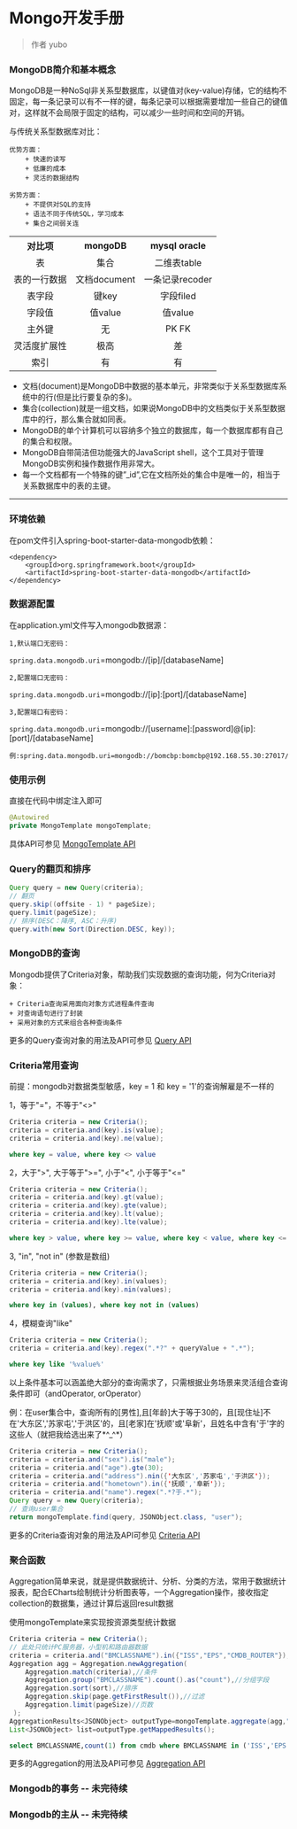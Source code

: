 # Mongo开发手册

> 作者 yubo

### MongoDB简介和基本概念
MongoDB是一种NoSql非关系型数据库，以键值对(key-value)存储，它的结构不固定，每一条记录可以有不一样的键，每条记录可以根据需要增加一些自己的键值对，这样就不会局限于固定的结构，可以减少一些时间和空间的开销。

与传统关系型数据库对比：

	优势方面：
		+ 快速的读写 
		+ 低廉的成本 
		+ 灵活的数据结构

	劣势方面：
		+ 不提供对SQL的支持
		+ 语法不同于传统SQL，学习成本
		+ 集合之间弱关连
<table style="width: 100%; border-collapse: collapse;">
  <tr>
    <th>对比项</th>
    <th>mongoDB</th>
    <th>mysql oracle</th>
  </tr>
  <tr>
    <td style="text-align:center;">表</td>
    <td style="text-align:center;">集合</td>
    <td style="text-align:center;">二维表table</td>
  </tr>
  <tr>
    <td style="text-align:center;">表的一行数据</td>
    <td style="text-align:center;">文档document</td>
    <td style="text-align:center;">一条记录recoder</td>
  </tr>
  <tr>
    <td style="text-align:center;">表字段</td>
    <td style="text-align:center;">键key</td>
    <td style="text-align:center;">字段filed</td>
  </tr>
<tr>
    <td style="text-align:center;">字段值</td>
    <td style="text-align:center;">值value</td>
    <td style="text-align:center;">值value</td>
  </tr>
<tr>
    <td style="text-align:center;">主外键</td>
    <td style="text-align:center;">无</td>
    <td style="text-align:center;">PK FK</td>
  </tr>
<tr>
    <td style="text-align:center;">灵活度扩展性</td>
    <td style="text-align:center;">极高</td>
    <td style="text-align:center;">差</td>
  </tr>
<tr>
    <td style="text-align:center;">索引</td>
    <td style="text-align:center;">有</td>
    <td style="text-align:center;">有</td>
  </tr>
</table>

- 文档(document)是MongoDB中数据的基本单元，非常类似于关系型数据库系统中的行(但是比行要复杂的多)。
- 集合(collection)就是一组文档，如果说MongoDB中的文档类似于关系型数据库中的行，那么集合就如同表。
- MongoDB的单个计算机可以容纳多个独立的数据库，每一个数据库都有自己的集合和权限。
- MongoDB自带简洁但功能强大的JavaScript shell，这个工具对于管理MongoDB实例和操作数据作用非常大。
- 每一个文档都有一个特殊的键”_id”,它在文档所处的集合中是唯一的，相当于关系数据库中的表的主键。

* * *
### 环境依赖
在pom文件引入spring-boot-starter-data-mongodb依赖：

	<dependency>
		<groupId>org.springframework.boot</groupId>
		<artifactId>spring-boot-starter-data-mongodb</artifactId>
	</dependency>

### 数据源配置
在application.yml文件写入mongodb数据源：
	
	1,默认端口无密码：
`spring.data.mongodb.uri`=mongodb://[ip]/[databaseName]

	2,配置端口无密码：
`spring.data.mongodb.uri`=mongodb://[ip]:[port]/[databaseName]

	3,配置端口有密码：
`spring.data.mongodb.uri`=mongodb://[username]:[password]@[ip]:[port]/[databaseName]

	例:spring.data.mongodb.uri=mongodb://bomcbp:bomcbp@192.168.55.30:27017/datashare

### 使用示例
直接在代码中绑定注入即可
```java
@Autowired
private MongoTemplate mongoTemplate;
```

具体API可参见  [MongoTemplate API](https://docs.spring.io/spring-data/mongodb/docs/current/api/org/springframework/data/mongodb/core/MongoTemplate.html)

### Query的翻页和排序
```java
Query query = new Query(criteria);
// 翻页
query.skip((offsite - 1) * pageSize);
query.limit(pageSize);
// 排序(DESC：降序, ASC：升序)
query.with(new Sort(Direction.DESC, key));
```
		
### MongoDB的查询
Mongodb提供了Criteria对象，帮助我们实现数据的查询功能，何为Criteria对象：

	+ Criteria查询采用面向对象方式进程条件查询
	+ 对查询语句进行了封装
	+ 采用对象的方式来组合各种查询条件


更多的Query查询对象的用法及API可参见 [Query API](https://docs.spring.io/spring-data/mongodb/docs/current/api/org/springframework/data/mongodb/core/query/Query.html)

### Criteria常用查询
前提：mongodb对数据类型敏感，key = 1 和 key = '1'的查询解雇是不一样的

1，等于"="，不等于"<>"
```java
Criteria criteria = new Criteria();
criteria = criteria.and(key).is(value);
criteria = criteria.and(key).ne(value); 
```
```sql
where key = value, where key <> value
```
2，大于">", 大于等于">=", 小于"<", 小于等于"<="
```java
Criteria criteria = new Criteria();
criteria = criteria.and(key).gt(value);
criteria = criteria.and(key).gte(value);
criteria = criteria.and(key).lt(value);
criteria = criteria.and(key).lte(value); 
```
```sql
where key > value, where key >= value, where key < value, where key <= value
```
3, "in", "not in" (参数是数组)
```java
Criteria criteria = new Criteria();
criteria = criteria.and(key).in(values);
criteria = criteria.and(key).nin(values); 
```
```sql
where key in (values), where key not in (values)
```
4，模糊查询"like"
```java
Criteria criteria = new Criteria();
criteria = criteria.and(key).regex(".*?" + queryValue + ".*");
```
```sql
where key like '%value%'
```
以上条件基本可以涵盖绝大部分的查询需求了，只需根据业务场景来灵活组合查询条件即可（andOperator, orOperator）

例：在user集合中，查询所有的[男性],且[年龄]大于等于30的，且[现住址]不在'大东区','苏家屯','于洪区'的，且[老家]在'抚顺'或'阜新'，且姓名中含有'于'字的这些人（就把我给选出来了*^_^*）
```java	
Criteria criteria = new Criteria();
criteria = criteria.and("sex").is("male"); 
criteria = criteria.and("age").gte(30);
criteria = criteria.and("address").nin({'大东区','苏家屯','于洪区'});
criteria = criteria.and("hometown").in({'抚顺','阜新'});
criteria = criteria.and("name").regex(".*?于.*");
Query query = new Query(criteria);
// 查询user集合
return mongoTemplate.find(query, JSONObject.class, "user");  
```
更多的Criteria查询对象的用法及API可参见 [Criteria API](https://docs.spring.io/spring-data/mongodb/docs/current/api/org/springframework/data/mongodb/core/query/Criteria.html)

### 聚合函数
Aggregation简单来说，就是提供数据统计、分析、分类的方法，常用于数据统计报表，配合ECharts绘制统计分析图表等，一个Aggregation操作，接收指定collection的数据集，通过计算后返回result数据

使用mongoTemplate来实现按资源类型统计数据
```java	
Criteria criteria = new Criteria();
// 此处只统计PC服务器，小型机和路由器数据
criteria = criteria.and("BMCLASSNAME").in({"ISS","EPS","CMDB_ROUTER"}); 
Aggregation agg = Aggregation.newAggregation(    
    Aggregation.match(criteria),//条件  
    Aggregation.group("BMCLASSNAME").count().as("count"),//分组字段    
    Aggregation.sort(sort),//排序  
    Aggregation.skip(page.getFirstResult()),//过滤  
    Aggregation.limit(pageSize)//页数  
 );    
AggregationResults<JSONObject> outputType=mongoTemplate.aggregate(agg,"cmdb",JSONObject.class);    
List<JSONObject> list=outputType.getMappedResults();
```	
```sql
select BMCLASSNAME,count(1) from cmdb where BMCLASSNAME in ('ISS','EPS','CMDB_ROUTER') group by BMCLASSNAME
```
更多的Aggregation的用法及API可参见 [Aggregation API](https://www.baeldung.com/spring-data-mongodb-projections-aggregations)

### Mongodb的事务 -- 未完待续
### Mongodb的主从 -- 未完待续
